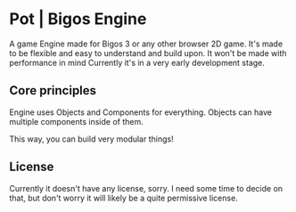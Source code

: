 # Pot | Bigos Engine
A game Engine made for Bigos 3 or any other browser 2D game.
It's made to be flexible and easy to understand and build upon. It won't be made with performance in mind
Currently it's in a very early development stage.

## Core principles
Engine uses Objects and Components for everything.
Objects can have multiple components inside of them.

This way, you can build very modular things!

## License
Currently it doesn't have any license, sorry. I need some time to decide on that, but don't worry it will likely be a quite permissive license.